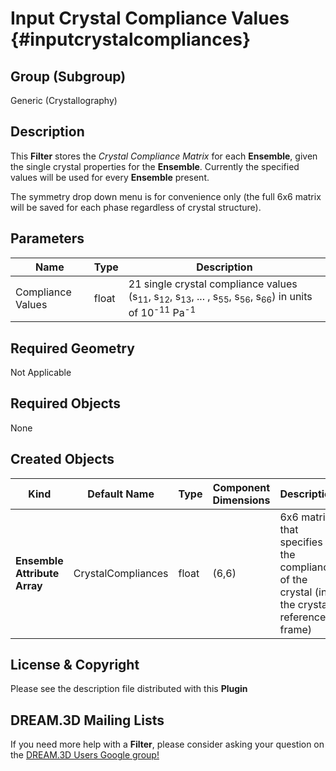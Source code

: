 Input Crystal Compliance Values {#inputcrystalcompliances}
=============

## Group (Subgroup) ##
Generic (Crystallography)

## Description ##
This **Filter** stores the _Crystal Compliance Matrix_ for each **Ensemble**, given the single crystal properties for the **Ensemble**. Currently the specified values will be used for every **Ensemble** present.

The symmetry drop down menu is for convenience only (the full 6x6 matrix will be saved for each phase regardless of crystal structure).

## Parameters ##
| Name             | Type | Description |
|------------------|------|---------|
| Compliance Values | float | 21 single crystal compliance values (s<sub>11</sub>, s<sub>12</sub>, s<sub>13</sub>, ... , s<sub>55</sub>, s<sub>56</sub>, s<sub>66</sub>) in units of 10<sup>-11</sup> Pa<sup>-1</sup> |

## Required Geometry ##
Not Applicable

## Required Objects ##
None

## Created Objects ##
| Kind | Default Name | Type | Component Dimensions | Description |
|------|--------------|-------------|---------|-----|
| **Ensemble Attribute Array** | CrystalCompliances | float | (6,6) | 6x6 matrix that specifies the compliance of the crystal (in the crystal reference frame) |

## License & Copyright ##

Please see the description file distributed with this **Plugin**

## DREAM.3D Mailing Lists ##

If you need more help with a **Filter**, please consider asking your question on the [DREAM.3D Users Google group!](https://groups.google.com/forum/?hl=en#!forum/dream3d-users)


